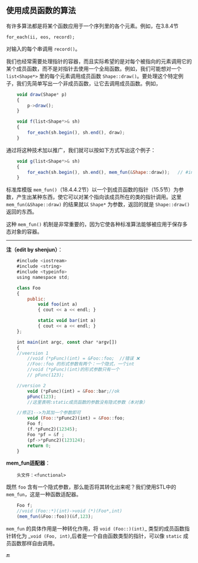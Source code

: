 ## 使用成员函数的算法

有许多算法都是将某个函数应用于一个序列里的各个元素。例如，在3.8.4节

```
for_each(ii, eos, record);
```

对输入的每个串调用 `record()`。

我们也经常需要处理指针的容器，而且实际希望的是对每个被指向的元素调用它的某个成员函数，而不是对指针去使用一个全局函数。例如，我们可能想对一个 `list<Shape*>` 里的每个元素调用成员函数 `Shape::draw()`。要处理这个特定例子，我们先简单写出一个非成员函数，让它去调用成员函数。例如，

```javascript
    void draw(Shape* p)
    {
        p->draw();
    }

    void f(list<Shape*>& sh)
    {
        for_each(sh.begin(), sh.end(), draw);
    }
```

通过将这种技术加以推广，我们就可以按如下方式写出这个例子：

```javascript
    void g(list<Shape*>& sh)
    {
        for_each(sh.begin(), sh.end(), mem_fun(&Shape::draw));   // #include <functional>
    }
```

标准库模版 `mem_fun()`（18.4.4.2节）以一个到成员函数的指针（15.5节）为参数，产生出某种东西，使它可以对某个指向该成员所在的类的指针调用。这里 `mem_fun(&Shape::draw)` 的结果就以 `Shape*` 为参数，返回的就是 `Shape::draw()` 返回的东西。

这种 `mem_fun()` 机制是非常重要的，因为它使各种标准算法能够被应用于保存多态对象的容器。

---

**注（edit by shenjun）**：

```javascript
    #include <iostream>
    #include <string>
    #include <typeinfo>
    using namespace std;

    class Foo
    {
        public:
            void foo(int a)
            { cout << a << endl; }

            static void bar(int a)
            { cout << a << endl; } 
    };

    int main(int argc, const char *argv[])
    {
    //veersion 1      
        //void (*pFunc)(int) = &Foo::foo;  //错误 ❌
        //Foo::foo 的形式参数有两个：一个隐式，一个int
        //void (*pFunc)(int)的形式参数只有一个
        // pFunc(123);

    //version 2    
        void (*pFunc)(int) = &Foo::bar;//ok
        pFunc(123);
        //这里表明:static成员函数的参数没有隐式参数（本对象）

    //修正1-->为其加一个参数即可    
        void (Foo::*pFunc2)(int) = &Foo::foo;
        Foo f;
        (f.*pFunc2)(12345);
        Foo *pf = &f ;
        (pf->*pFunc2)(123124);
        return 0;
    }
```

**mem\_fun适配器**：

```
    头文件：<functional>
```

既然 `foo` 含有一个隐式参数，那么能否将其转化出来呢？我们使用STL中的 `mem_fun`，这是一种函数适配器。

```javascript
    Foo f;
    //void (Foo::*)(int)->void (*)(Foo*,int)
    (mem_fun(&Foo::foo))(&f,123);
```

`mem_fun` 的具体作用是一种转化作用，将 `void (Foo::)(int)`_ 类型的成员函数指针转化为 _`void (Foo, int)`,后者是一个自由函数类型的指针，可以像 `static` 成员函数那样自由调用。

🔚

